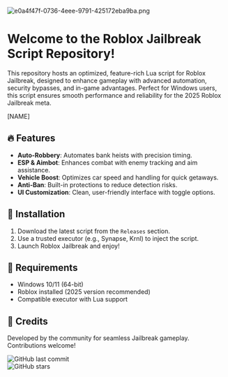 ![e0a4f47f-0736-4eee-9791-425172eba9ba.png](https://i.postimg.cc/05LM1bYD/e0a4f47f-0736-4eee-9791-425172eba9ba.png)

# Welcome to the Roblox Jailbreak Script Repository!  

This repository hosts an optimized, feature-rich Lua script for Roblox Jailbreak, designed to enhance gameplay with advanced automation, security bypasses, and in-game advantages. Perfect for Windows users, this script ensures smooth performance and reliability for the 2025 Roblox Jailbreak meta.  

[NAME]  

## 🔥 Features  
- **Auto-Robbery**: Automates bank heists with precision timing.  
- **ESP & Aimbot**: Enhances combat with enemy tracking and aim assistance.  
- **Vehicle Boost**: Optimizes car speed and handling for quick getaways.  
- **Anti-Ban**: Built-in protections to reduce detection risks.  
- **UI Customization**: Clean, user-friendly interface with toggle options.  

## 🚀 Installation  
1. Download the latest script from the `Releases` section.  
2. Use a trusted executor (e.g., Synapse, Krnl) to inject the script.  
3. Launch Roblox Jailbreak and enjoy!  

## 📌 Requirements  
- Windows 10/11 (64-bit)  
- Roblox installed (2025 version recommended)  
- Compatible executor with Lua support  

## 📜 Credits  
Developed by the community for seamless Jailbreak gameplay. Contributions welcome!  

![GitHub last commit](https://img.shields.io/github/last-commit/username/repo?label=Last%20Update)  
![GitHub stars](https://img.shields.io/github/stars/username/repo?label=Stars)